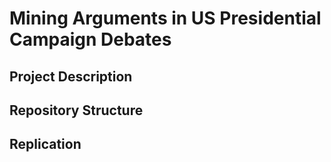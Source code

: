 # Mining Arguments in US Presidential Campaign Debates

## Project Description 

## Repository Structure 

## Replication 

